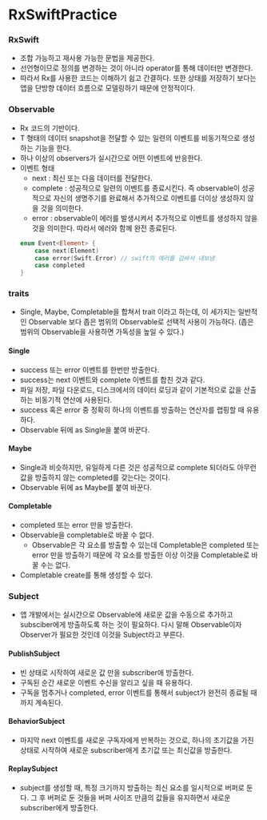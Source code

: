 # RxSwiftPractice
### RxSwift
* 조합 가능하고 재사용 가능한 문법을 제공한다.
* 선언형이므로 정의를 변경하는 것이 아니라 operator를 통해 데이터만 변경한다.
* 따라서 Rx를 사용한 코드는 이해하기 쉽고 간결하다. 또한 상태를 저장하기 보다는 앱을 단방향 데이터 흐름으로 모델링하기 때문에 안정적이다.
### Observable<T>
* Rx 코드의 기반이다.
* T 형태의 데이터 snapshot을 전달할 수 있는 일련의 이벤트를 비동기적으로 생성하는 기능을 한다.
* 하나 이상의 observers가 실시간으로 어떤 이벤트에 반응한다.
* 이벤트 형태
	* next : 최신 또는 다음 데이터를 전달한다.
	* complete : 성공적으로 일련의 이벤트를 종료시킨다. 즉 observable이 성공적으로 자신의 생명주기를 완료해서 추가적으로 이벤트를 더이상 생성하지 않을 것을 의미한다.
	* error : observable이 에러를 발생시켜서 추가적으로 이벤트를 생성하지 않을 것을 의미한다. 따라서 에러와 함께 완전 종료된다.
  ```swift
  enum Event<Element> {
      case next(Element) 
      case error(Swift.Error) // swift의 에러를 감싸서 내보냄
      case completed 
  }
  ```
### traits
* Single, Maybe, Completable을 합쳐서 trait 이라고 하는데, 이 세가지는 일반적인 Observable 보다 좁은 범위의 Observable로 선택적 사용이 가능하다. (좁은 범위의 Observable을 사용하면 가독성을 높일 수 있다.)
#### Single
* success 또는 error 이벤트를 한번만 방출한다.
* success는 next 이벤트와 complete 이벤트를 합친 것과 같다.
* 파일 저장, 파일 다운로드, 디스크에서의 데이터 로딩과 같이 기본적으로 값을 산출하는 비동기적 연산에 사용된다.
* success 혹은 error 중 정확히 하나의 이벤트를 방출하는 연산자를 랩핑할 때 유용하다.
* Observable 뒤에 as Single을 붙여 바꾼다.
#### Maybe
* Single과 비슷하지만, 유일하게 다른 것은 성공적으로 complete 되더라도 아무런 값을 방출하지 않는 completed를 갖는다는 것이다.
* Observable 뒤에 as Maybe를 붙여 바꾼다.
#### Completable
* completed 또는 error 만을 방출한다.
* Observable을 completable로 바꿀 수 없다.
  * Observable은 각 요소를 방출할 수 있는데 Completable은 completed 또는 error 만을 방출하기 때문에 각 요소를 방출한 이상 이것을 Completable로 바꿀 수는 없다.
* Completable create를 통해 생성할 수 있다.
	
### Subject
* 앱 개발에서는 실시간으로 Observable에 새로운 값을 수동으로 추가하고 subsciber에게 방출하도록 하는 것이 필요하다. 다시 말해 Observable이자 Observer가 필요한 것인데 이것을 Subject라고 부른다.
#### PublishSubject 
* 빈 상태로 시작하여 새로운 값 만을 subscriber애 방출한다.
* 구독된 순간 새로운 이벤트 수신을 알리고 싶을 때 유용하다.
* 구독을 멈추거나 completed, error 이벤트를 통해서 subject가 완전히 종료될 때까지 계속된다.
#### BehaviorSubject
* 마지막 next 이벤트를 새로운 구독자에게 반복하는 것으로,  하나의 초기값을 가진 상태로 시작하여 새로운 subscriber애게 초기값 또는 최신값을 방출한다.
#### ReplaySubject
* subject를 생성할 때, 특정 크기까지 방출하는 최신 요소를 일시적으로 버퍼로 둔다. 그 후 버퍼로 둔 것들을 버퍼 사이즈 만큼의 값들을 유지하면서 새로운 subscriber에게 방출한다.


	
